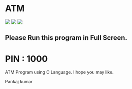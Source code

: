 # ATM
<img src="https://img.shields.io/badge/Only_For-Windows-blue">
<img src="https://img.shields.io/badge/Developed%20by-Pankaj%20Kumar-blueviolet">
<img src="https://img.shields.io/badge/Made%20by-C%20Language-blueviolet">

## Please Run this program in Full Screen.<br>
# PIN : 1000
ATM Program using C Language.
I hope you may like.


Pankaj kumar 
